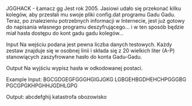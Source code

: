 JGGHACK - Łamacz gg
Jest rok 2005. Jasiowi udało się przekonać kilku kolegów, aby przesłali mu swoje pliki config.dat programu Gadu Gadu. Teraz, po znalezieniu potrzebnych informacji w Internecie, jest już gotowy do napisania własnego programu deszyfrującego... i w ten sposób będzie miał hasła dostępu do kont gadu gadu kolegów...

Input
Na wejściu podana jest pewna liczba danych testowych. Każdy zestaw znajduje się w osobnej linii i składa się z 20 wielkich liter (A-P) stanowiących zaszyfrowane hasło do konta Gadu-Gadu.

Output
Na wyjściu wypisz hasła w odkodowanej postaci.

Example
Input:
BGCGDGEGFGGGHGIGJGKG
LGBGEHBGDHEHCHPGGGBG
PGCGPGKHPGHHJGDHLGPG

Output:
abcdefghij
katastrofa
obozowisko
